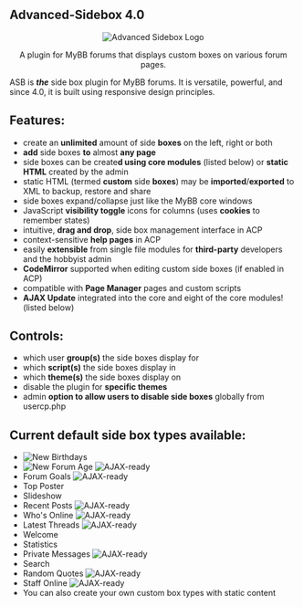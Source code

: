 ## Advanced-Sidebox 4.0

<p align="center">
  <img title="Advanced Sidebox Logo" alt="Advanced Sidebox Logo" src="http://i.imgur.com/4QWLq5V.png" />
</p>

<p align="center">
A plugin for MyBB forums that displays custom boxes on various forum pages.
</p>

ASB is ***the*** side box plugin for MyBB forums. It is versatile, powerful, and since 4.0, it is built using responsive design principles.

## Features:

* create an **unlimited** amount of side **boxes** on the left, right or both
* **add** side boxes **to** almost **any page**
* side boxes can be create**d using core modules** (listed below) or **static HTML** created by the admin
* static HTML (termed **custom** side **boxes**) may be **imported**/**exported** to XML to backup, restore and share
* side boxes expand/collapse just like the MyBB core windows
* JavaScript **visibility toggle** icons for columns (uses **cookies** to remember states)
* intuitive, **drag and drop**, side box management interface in ACP
* context-sensitive **help pages** in ACP
* easily **extensible** from single file modules for **third-party** developers and the hobbyist admin
* **CodeMirror** supported when editing custom side boxes (if enabled in ACP)
* compatible with **Page Manager** pages and custom scripts
* **AJAX Update** integrated into the core and eight of the core modules! (listed below)


## Controls:

* which user **group(s)** the side boxes display for
* which **script(s)** the side boxes display in
* which **theme(s)** the side boxes display on
* disable the plugin for **specific themes**
* admin **option to allow users to disable side boxes** globally from usercp.php


## Current default side box types available:

* ![New](https://i.imgur.com/FMH0S6f.png) Birthdays
* ![New](https://i.imgur.com/FMH0S6f.png) Forum Age ![AJAX-ready](http://i.imgur.com/nw832ed.png)
* Forum Goals ![AJAX-ready](http://i.imgur.com/nw832ed.png)
* Top Poster
* Slideshow
* Recent Posts ![AJAX-ready](http://i.imgur.com/nw832ed.png)
* Who's Online ![AJAX-ready](http://i.imgur.com/nw832ed.png)
* Latest Threads ![AJAX-ready](http://i.imgur.com/nw832ed.png)
* Welcome
* Statistics
* Private Messages ![AJAX-ready](http://i.imgur.com/nw832ed.png)
* Search
* Random Quotes ![AJAX-ready](http://i.imgur.com/nw832ed.png)
* Staff Online ![AJAX-ready](http://i.imgur.com/nw832ed.png)
* You can also create your own custom box types with static content